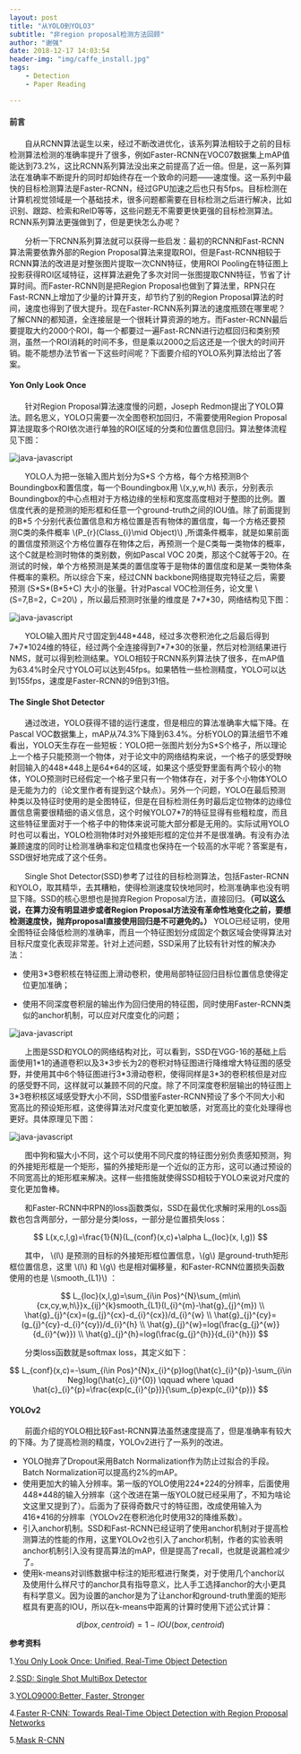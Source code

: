 ```yaml
---
layout: post
title: "从YOLO到YOLO3"
subtitle: "非region proposal检测方法回顾"
author: "谢强"
date: 2018-12-17 14:03:54
header-img: "img/caffe_install.jpg"
tags:
    - Detection
    - Paper Reading

---
```


#### 前言 ####

&#160; &#160; &#160; &#160;自从RCNN算法诞生以来，经过不断改进优化，该系列算法相较于之前的目标检测算法检测的准确率提升了很多，例如Faster-RCNN在VOC07数据集上mAP值能达到73.2%，这比RCNN系列算法没出来之前提高了近一倍。但是，这一系列算法在准确率不断提升的同时却始终存在一个致命的问题——速度慢。这一系列中最快的目标检测算法是Faster-RCNN，经过GPU加速之后也只有5fps。目标检测在计算机视觉领域是一个基础技术，很多问题都需要在目标检测之后进行解决，比如识别、跟踪、检索和ReID等等，这些问题无不需要更快更强的目标检测算法。RCNN系列算法更强做到了，但是更快怎么办呢？

&#160; &#160; &#160; &#160;分析一下RCNN系列算法就可以获得一些启发：最初的RCNN和Fast-RCNN算法需要依靠外部的Region Proposal算法来提取ROI，但是Fast-RCNN相较于RCNN算法的改进是对整张图片提取一次CNN特征，使用ROI Pooling在特征图上投影获得ROI区域特征，这样算法避免了多次对同一张图提取CNN特征，节省了计算时间。而Faster-RCNN则是把Region Proposal也做到了算法里，RPN只在Fast-RCNN上增加了少量的计算开支，却节约了别的Region Proposal算法的时间，速度也得到了很大提升。现在Faster-RCNN系列算法的速度瓶颈在哪里呢？了解CNN的都知道，全连接层是一个很耗计算资源的地方。而Faster-RCNN最后要提取大约2000个ROI，每一个都要过一遍Fast-RCNN进行边框回归和类别预测，虽然一个ROI消耗的时间不多，但是乘以2000之后这还是一个很大的时间开销。能不能想办法节省一下这些时间呢？下面要介绍的YOLO系列算法给出了答案。

#### Yon Only Look Once  ###

&#160; &#160; &#160; &#160;针对Region Proposal算法速度慢的问题，Joseph Redmon提出了YOLO算法。顾名思义，YOLO只需要一次全图卷积加回归，不需要使用Region Proposal算法提取多个ROI依次进行单独的ROI区域的分类和位置信息回归。算法整体流程见下图：

![java-javascript](/img/in-post/yolo/yolo1-architecture.png)

&#160; &#160; &#160; &#160;YOLO人为把一张输入图片划分为S\*S 个方格，每个方格预测B个Boundingbox和置信度，每一个Boundingbox用 \\(x,y,w,h\\) 表示，分别表示Boundingbox的中心点相对于方格边缘的坐标和宽度高度相对于整图的比例。置信度代表的是预测的矩形框和任意一个ground-truth之间的IOU值。除了前面提到的B\*5 个分别代表位置信息和方格位置是否有物体的置信度，每一个方格还要预测C类的条件概率 \\(P_{r}(Class_{i}\mid Object)\\) ,所谓条件概率，就是如果前面的置信度预测这个方格位置存在物体之后，再预测一个是C类每一类物体的概率，这个C就是检测时物体的类别数，例如Pascal VOC 20类，那这个C就等于20。在测试的时候，单个方格预测是某类的置信度等于是物体的置信度和是某一类物体条件概率的乘积。所以综合下来，经过CNN backbone网络提取完特征之后，需要预测 (S\*S\*(B\*5+C) 大小的张量。针对Pascal VOC检测任务，论文里 \\(S=7,B=2，C=20\\) ，所以最后预测时张量的维度是 7\*7\*30，网络结构见下图：

![java-javascript](/img/in-post/yolo/yolo1-net-architecture.png)

&#160; &#160; &#160; &#160;YOLO输入图片尺寸固定到448\*448，经过多次卷积池化之后最后得到7\*7\*1024维的特征，经过两个全连接得到7\*7\*30的张量，然后对检测结果进行NMS，就可以得到检测结果。YOLO相较于RCNN系列算法快了很多，在mAP值为63.4%时全尺寸YOLO可以达到45fps。如果牺牲一些检测精度，YOLO可以达到155fps，速度是Faster-RCNN的9倍到31倍。

#### The Single Shot Detector ###

&#160; &#160; &#160; &#160;通过改进，YOLO获得不错的运行速度，但是相应的算法准确率大幅下降。在Pascal VOC数据集上，mAP从74.3%下降到63.4%。分析YOLO的算法细节不难看出，YOLO天生存在一些短板：YOLO把一张图片划分为S\*S个格子，所以理论上一个格子只能预测一个物体，对于论文中的网络结构来说，一个格子的感受野映射回输入的448\*448上是64\*64的区域，如果这个感受野里面有两个较小的物体，YOLO预测时已经假定一个格子里只有一个物体存在，对于多个小物体YOLO是无能为力的（论文里作者有提到这个缺点）。另外一个问题，YOLO在最后预测种类以及特征时使用的是全图特征，但是在目标检测任务时最后定位物体的边缘位置信息需要很精细的语义信息，这个时候YOLO7\*7的特征显得有些粗粒度，而且这些特征里面对于一个格子中的物体来说可能大部分都是无用的。实际试用YOLO时也可以看出，YOLO检测物体时对外接矩形框的定位并不是很准确。有没有办法兼顾速度的同时让检测准确率和定位精度也保持在一个较高的水平呢？答案是有，SSD很好地完成了这个任务。

&#160; &#160; &#160; &#160;Single Shot Detector(SSD)参考了过往的目标检测算法，包括Faster-RCNN和YOLO，取其精华，去其糟粕，使得检测速度较快地同时，检测准确率也没有明显下降。SSD的核心思想也是抛弃Region Proposal方法，直接回归。**（可以这么说，在算力没有明显进步或者Region Proposal方法没有革命性地变化之前，要想检测速度快，抛弃proposal直接使用回归是不可避免的。）** YOLO已经证明，使用全图特征会降低检测的准确率，而且一个特征图划分成固定个数区域会使得算法对目标尺度变化表现非常差。针对上述问题，SSD采用了比较有针对性的解决办法：

+ 使用3\*3卷积核在特征图上滑动卷积，使用局部特征回归目标位置信息使得定位更加准确；

+ 使用不同深度卷积层的输出作为回归使用的特征图，同时使用Faster-RCNN类似的anchor机制，可以应对尺度变化的问题；

![java-javascript](/img/in-post/yolo/YOLO-vs-SSD.png)

&#160; &#160; &#160; &#160;上图是SSD和YOLO的网络结构对比，可以看到，SSD在VGG-16的基础上后面使用1\*1的通道卷积以及3\*3步长为2的卷积对特征图进行降维增大特征图的感受野，并使用其中6个特征图进行3\*3滑动卷积，使得同样是3\*3的卷积核但是对应的感受野不同，这样就可以兼顾不同的尺度。除了不同深度卷积层输出的特征图上3\*3卷积核区域感受野大小不同，SSD借鉴Faster-RCNN预设了多个不同大小和宽高比的预设矩形框，这使得算法对尺度变化更加敏感，对宽高比的变化处理得也更好。具体原理见下图：

![java-javascript](/img/in-post/yolo/SSD-conv.png)

&#160; &#160; &#160; &#160;图中狗和猫大小不同，这个可以使用不同尺度的特征图分别负责感知预测，狗的外接矩形框是一个矩形，猫的外接矩形是一个近似的正方形，这可以通过预设的不同宽高比的矩形框来解决。这样一些措施就使得SSD相较于YOLO来说对尺度的变化更加鲁棒。

&#160; &#160; &#160; &#160;和Faster-RCNN中RPN的loss函数类似，SSD在最优化求解时采用的Loss函数也包含两部分，一部分是分类loss，一部分是位置损失loss：

$$
L(x,c,l,g)=\frac{1}{N}(L_{conf}(x,c)+\alpha L_{loc}(x, l,g))
$$

&#160; &#160; &#160; &#160;其中， \\(l\\) 是预测的目标的外接矩形框位置信息，\\(g\\) 是ground-truth矩形框位置信息，这里 \\(l\\) 和 \\(g\\) 也是相对偏移量，和Faster-RCNN位置损失函数使用的也是 \\(smooth_{L1}\\) ：

$$
L_{loc}(x,l,g)=\sum_{i\in Pos}^{N}\sum_{m\in\{cx,cy,w,h\}}x_{ij}^{k}smooth_{L1}(l_{i}^{m}-\hat{g}_{j}^{m}) \\
\hat{g}_{j}^{cx}=(g_{j}^{cx}-d_{i}^{cx})/d_{i}^{w} \\ \hat{g}_{j}^{cy}=(g_{j}^{cy}-d_{i}^{cy})/d_{i}^{h}
\\ \hat{g}_{j}^{w}=log(\frac{g_{j}^{w}}{d_{i}^{w}}) \\ \hat{g}_{j}^{h}=log(\frac{g_{j}^{h}}{d_{i}^{h}})
$$

&#160; &#160; &#160; &#160;分类loss函数就是softmax loss，其定义如下：

$$
L_{conf}(x,c)=-\sum_{i\in Pos}^{N}x_{i}^{p}log(\hat{c}_{i}^{p})-\sum_{i\in Neg}log(\hat{c}_{i}^{0}) \qquad where \quad \hat{c}_{i}^{p}=\frac{exp(c_{i}^{p})}{\sum_{p}exp(c_{i}^{p})}
$$

#### YOLOv2 ####

&#160; &#160; &#160; &#160;前面介绍的YOLO相比较Fast-RCNN算法虽然速度提高了，但是准确率有较大的下降。为了提高检测的精度，YOLOv2进行了一系列的改进。
+ YOLO抛弃了Dropout采用Batch Normalization作为防止过拟合的手段。Batch Normalization可以提高约2%的mAP。
+ 使用更加大的输入分辨率。第一版的YOLO使用224\*224的分辨率，后面使用448\*448的输入分辨率（这个改进在第一版YOLO就已经采用了，不知为啥论文这里又提到了）。后面为了获得奇数尺寸的特征图，改成使用输入为416\*416的分辨率（YOLOv2在卷积池化时使用32的降维系数）。
+ 引入anchor机制。SSD和Fast-RCNN已经证明了使用anchor机制对于提高检测算法的性能的作用，这里YOLOv2也引入了anchor机制，作者的实验表明anchor机制引入没有提高算法的mAP，但是提高了recall，也就是说漏检减少了。
+ 使用k-means对训练数据中标注的矩形框进行聚类，对于使用几个anchor以及使用什么样尺寸的anchor具有指导意义，比人手工选择anchor的大小更具有科学意义。因为设置的anchor是为了让anchor和ground-truth里面的矩形框具有更高的IOU，所以在k-means中距离的计算时使用下述公式计算：

$$
d(box, centroid)=1-IOU(box,centroid)
$$

**参考资料**


 1.[You Only Look Once: Unified, Real-Time Object Detection][1]

 2.[SSD: Single Shot MultiBox Detector][2]

 3.[YOLO9000:Better, Faster, Stronger][3]

 4.[Faster R-CNN: Towards Real-Time Object Detection with Region Proposal Networks][4]

 5.[Mask R-CNN][5]


  [1]: https://arxiv.org/pdf/1506.02640.pdf
  [2]: https://arxiv.org/pdf/1512.02325.pdf
  [3]: https://arxiv.org/pdf/1612.08242.pdf
  [4]: https://arxiv.org/pdf/1506.01497.pdf
  [5]: http://openaccess.thecvf.com/content_ICCV_2017/papers/He_Mask_R-CNN_ICCV_2017_paper.pdf
